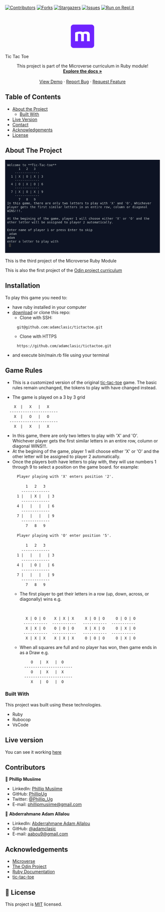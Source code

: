 <!--
*** Thanks for checking out this README Template. If you have a suggestion that would
*** make this better, please fork the repo and create a pull request or simply open
*** an issue with the tag "enhancement".
*** Thanks again! Now go create something AMAZING! :D
-->

<!-- PROJECT SHIELDS -->
<!--
*** I'm using markdown "reference style" links for readability.
*** Reference links are enclosed in brackets [ ] instead of parentheses ( ).
*** See the bottom of this document for the declaration of the reference variables
*** for contributors-url, forks-url, etc. This is an optional, concise syntax you may use.
*** https://www.markdownguide.org/basic-syntax/#reference-style-links
-->
[![Contributors][contributors-shield]][contributors-url]
[![Forks][forks-shield]][forks-url]
[![Stargazers][stars-shield]][stars-url]
[![Issues][issues-shield]][issues-url]
[![Run on Repl.it](https://repl.it/badge/github/adamclasic/tictactoe)](https://repl.it/@PhillipUg/tictactoe )

<!-- PROJECT LOGO -->
<br />
<p align="center">
  <a href="https://github.com/adamclasic/tictactoe">
    <img src="images/microverse.png" alt="Logo" width="80" height="80">
  </a>

  <hO align="center">Tic Tac Toe</hO>

  <p align="center">
    This project is part of the Microverse curriculum in Ruby module!
    <br />
    <a href="https://github.com/adamclasic/tictactoe"><strong>Explore the docs »</strong></a>
    <br />
    <br />
    <a href="https://repl.it/@PhillipUg/tictactoe ">View Demo</a>
    ·
    <a href="https://github.com/adamclasic/tictactoe/issues">Report Bug</a>
    ·
    <a href="https://github.com/adamclasic/tictactoe/issues">Request Feature</a>
  </p>
</p>

<!-- TABLE OF CONTENTS -->
## Table of Contents

* [About the Project](#about-the-project)
  * [Built With](#built-with)
* [Live Version](#live-version)
* [Contact](#contact)
* [Acknowledgements](#acknowledgements)
* [License](#license)

<!-- ABOUT THE PROJECT -->
## About The Project

[![Product Name Screen Shot][product-screenshot]](https://repl.it/@PhillipUg/tictactoe )

This is the third project of the Microverse Ruby Module

This is also the first project of the [Odin project curriculum](https://www.theodinproject.com/courses/ruby-programming/lessons/oop)

<!-- ABOUT THE PROJECT -->
## Installation

To play this game you need to:
* have ruby installed in your computer
* [download](https://github.com/adamclasic/tictactoe/archive/master.zip) or clone this repo:
  - Clone with SSH:
  ```
    git@github.com:adamclasic/tictactoe.git
  ```
  - Clone with HTTPS
  ```
    https://github.com/adamclasic/tictactoe.git
  ```
* and execute bin/main.rb file using your terminal

## Game Rules

  * This is a customized version of the original [tic-tac-toe](https://en.wikipedia.org/wiki/Tic-tac-toe) game. The basic rules remain unchanged, the tokens to play with have changed instead.

  * The game is played on a 3 by 3 grid
  ```
      X  |   X   |   X    
    ----------------------
      X  |   O   |   O    
    ----------------------
      X  |   X   |   X      
  ```

  * In this game, there are only two letters to play with 'X' and 'O'. Whichever player gets the first similar letters in an entire row, column or diagonal WINS!!!.
  * At the begining of the game, player 1 will choose either 'X' or 'O' and the other letter will be assigned to player 2 automatically.
  * Once the players both have letters to play with, they will use numbers 1 through 9 to select a position on the game board. for example:
    ```
      Player playing with 'X' enters position '2'.

          1   2   3  
        -------------
      1 |   | X |   | 3
        -------------
      4 |   |   |   | 6
        -------------
      7 |   |   |   | 9
        -------------
          7   8   9    

      Player playing with 'O' enter position '5'.

          1   2   3  
        -------------
      1 |   |   |   | 3
        -------------
      4 |   | O |   | 6
        -------------
      7 |   |   |   | 9
        -------------
          7   8   9   
    ```
    * The first player to get their letters in a row (up, down, across, or diagonally) wins e.g.
    ```
  

          X | O | O    X | X | X     X | O | O     O | O | O
         -----------  -----------   -----------  -----------
          X | X | O    O | O | O     X | X | O     O | X | O
         -----------  -----------   -----------  -----------
          X | X | X    X | X | X     O | O | O     O | X | O
    ```
    * When all squares are full and no player has won, then game ends in as a Draw e.g.

      ```
           O   |  X   |  O     
        ----------------------
           O   |  X   |  X    
        ----------------------
           X   |  O   |  O     
      ```




### Built With
This project was built using these technologies.
* Ruby
* Rubocop
* VsCode

<!-- LIVE VERSION -->
## Live version

You can see it working [here](https://repl.it/@PhillipUg/tictactoe )

<!-- CONTACT -->
## Contributors


👤 **Phillip Musiime**

- LinkedIn: [Phillip Musiime](https://www.linkedin.com/in/phillip-musiime-74657019a/)
- GitHub: [PhillipUg](https://github.com/PhillipUg)
- Twitter: [@Phillip_Ug](https://twitter.com/Phillip_Ug)
- E-mail: phillipmusiime@gmail.com

👤 **Abderrahmane Adam Allalou**

- LinkedIn: [Abderrahmane Adam Allalou](https://www.linkedin.com/in/abderrahmane-allalou/)
- GitHub: [@adamclasic](https://github.com/adamclasic)
- E-mail: aabou9@gmail.com


<!-- ACKNOWLEDGEMENTS -->
## Acknowledgements
* [Microverse](https://www.microverse.org/)
* [The Odin Project](https://www.theodinproject.com/)
* [Ruby Documentation](https://www.ruby-lang.org/en/documentation/)
* [tic-tac-toe](https://en.wikipedia.org/wiki/Tic-tac-toe)

<!-- MARKDOWN LINKS & IMAGES -->
<!-- https://www.markdownguide.org/basic-syntax/#reference-style-links -->
[contributors-shield]: https://img.shields.io/github/contributors/adamclasic/tictactoe.svg?style=flat-square
[contributors-url]: https://github.com/adamclasic/tictactoe/graphs/contributors
[forks-shield]: https://img.shields.io/github/forks/adamclasic/tictactoe.svg?style=flat-square
[forks-url]: https://github.com/adamclasic/tictactoe/network/members
[stars-shield]: https://img.shields.io/github/stars/adamclasic/tictactoe.svg?style=flat-square
[stars-url]: https://github.com/adamclasic/tictactoe/stargazers
[issues-shield]: https://img.shields.io/github/issues/adamclasic/tictactoe.svg?style=flat-square
[issues-url]: https://github.com/adamclasic/tictactoe/issues
[product-screenshot]: images/tic-tac-toe.png

## 📝 License

This project is [MIT](https://opensource.org/licenses/MIT) licensed.